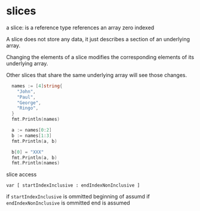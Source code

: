 # slices

a slice:
  is a reference type
  references an array
  zero indexed

A slice does not store any data, it just describes a section of an underlying array.

Changing the elements of a slice modifies the corresponding elements of its underlying array.

Other slices that share the same underlying array will see those changes.

```go
  names := [4]string{
    "John",
    "Paul",
    "George",
    "Ringo",
  }
  fmt.Println(names)

  a := names[0:2]
  b := names[1:3]
  fmt.Println(a, b)

  b[0] = "XXX"
  fmt.Println(a, b)
  fmt.Println(names)
```

slice access

 `var [ startIndexInclusive : endIndexNonInclusive ]`

if `startIndexInclusive` is ommitted beginning of assumd
if `endIndexNonInclusive` is ommitted end is assumed
